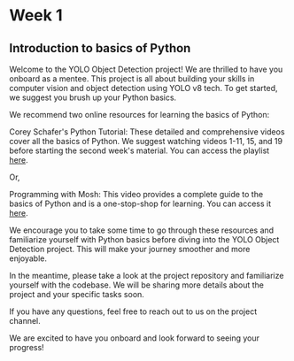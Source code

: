 # Week 1
## Introduction to basics of Python

Welcome to the YOLO Object Detection project! We are thrilled to have you onboard as a mentee. This project is all about building your skills in computer vision and object detection using YOLO v8 tech. To get started, we suggest you brush up your Python basics.

We recommend two online resources for learning the basics of Python:

Corey Schafer's Python Tutorial: These detailed and comprehensive videos cover all the basics of Python. We suggest watching videos 1-11, 15, and 19 before starting the second week's material. You can access the playlist  [here](https://youtube.com/playlist?list=PL-osiE80TeTskrapNbzXhwoFUiLCjGgY7).

Or,

Programming with Mosh: This video provides a complete guide to the basics of Python and is a one-stop-shop for learning. You can access it [here](https://youtu.be/_uQrJ0TkZlc).

We encourage you to take some time to go through these resources and familiarize yourself with Python basics before diving into the YOLO Object Detection project. This will make your journey smoother and more enjoyable.

In the meantime, please take a look at the project repository and familiarize yourself with the codebase. We will be sharing more details about the project and your specific tasks soon.

If you have any questions, feel free to reach out to us on the project channel.

We are excited to have you onboard and look forward to seeing your progress!
